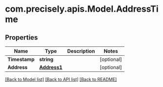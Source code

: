 
# com.precisely.apis.Model.AddressTime

## Properties

Name | Type | Description | Notes
------------ | ------------- | ------------- | -------------
**Timestamp** | **string** |  | [optional] 
**Address** | [**Address1**](Address1.md) |  | [optional] 

[[Back to Model list]](../README.md#documentation-for-models)
[[Back to API list]](../README.md#documentation-for-api-endpoints)
[[Back to README]](../README.md)

